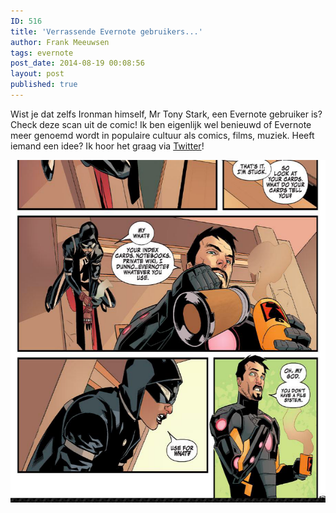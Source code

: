 ```yaml
---
ID: 516
title: 'Verrassende Evernote gebruikers...'
author: Frank Meeuwsen
tags: evernote
post_date: 2014-08-19 00:08:56
layout: post
published: true
---
```

Wist je dat zelfs Ironman himself, Mr Tony Stark, een Evernote gebruiker is? Check deze scan uit de comic! Ik ben eigenlijk wel benieuwd of Evernote meer genoemd wordt in populaire cultuur als comics, films, muziek. Heeft iemand een idee? Ik hoor het graag via <a href="http://www.twitter.com/allesonthouden">Twitter</a>!

<!--more-->

<img class="aligncenter size-full wp-image-517" src="/images/2014/08/skitch.png" alt="skitch" width="608" height="548" />
